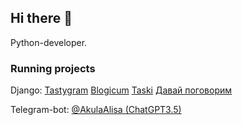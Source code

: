 ## Hi there 👋

Python-developer. 

### Running projects

Django:
[Tastygram](https://tastygram.ddns.net/)
[Blogicum](https://blogicum.ddns.net/)
[Taski](https://zada4i.ddns.net/)
[Давай поговорим](https://dpogovorim.ru/)


Telegram-bot:
[@AkulaAlisa (ChatGPT3.5)](https://t.me/akulaAlisaBot)
